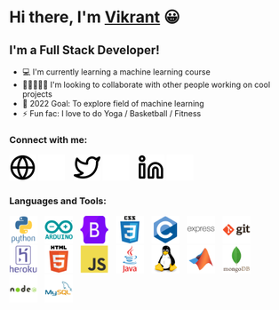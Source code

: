 # Hi there, I'm [Vikrant](http://vikrantkatoch.com/) 😀

## I'm a Full Stack Developer!
- 💻 I'm currently learning a machine learning course
- 🧑🏽‍🤝‍🧑🏽 I'm looking to collaborate with other people working on cool projects
- 🥅 2022 Goal: To explore field of machine learning
- ⚡ Fun fac: I love to do Yoga / Basketball / Fitness

### Connect with me:
[![website](./img/globe-light.svg)](http://vikrantkatoch.com/)
[![website](./img/globe-dark.svg)](http://vikrantkatoch.com/)
&nbsp;&nbsp;
[![website](./img/twitter-light.svg)](https://twitter.com/Vikrant__Katoch)
[![website](./img/twitter-dark.svg)](https://twitter.com/Vikrant__Katoch)
&nbsp;&nbsp;
[![website](./img/linkedin-light.svg)](https://www.linkedin.com/in/vikrant-katoch-90811217a/)
[![website](./img/linkedin-dark.svg)](https://www.linkedin.com/in/vikrant-katoch-90811217a/)
&nbsp;&nbsp;

### Languages and Tools:
<img src="img/icon/python.svg" alt="skills-image" height="50px" style="padding-right:10px;" />
<img src="img/icon/aurdino.svg" alt="skills-image" height="50px" style="padding-right:10px;" />
<img src="img/icon/bootstrap.svg" alt="skills-image" height="50px" style="padding-right:10px;" />
<img src="img/icon/css3.svg" alt="skills-image" height="50px" style="padding-right:10px;" />
<img src="img/icon/c.svg" alt="skills-image" height="50px" style="padding-right:10px;" />
<img src="img/icon/express.svg" alt="skills-image" height="50px" style="padding-right:10px;" />
<img src="img/icon/gi.svg" alt="skills-image" height="50px" style="padding-right:10px;" />
<img src="img/icon/heroku.svg" alt="skills-image" height="50px" style="padding-right:10px;" />
<img src="img/icon/html5.svg" alt="skills-image" height="50px" style="padding-right:10px;" />
<img src="img/icon/javascrt.svg" alt="skills-image" height="50px" style="padding-right:10px;" />
<img src="img/icon/java.svg" alt="skills-image" height="50px" style="padding-right:10px;" />
<img src="img/icon/linux.svg" alt="skills-image" height="50px" style="padding-right:10px;" />
<img src="img/icon/matlab.svg" alt="skills-image" height="50px" style="padding-right:10px;" />
<img src="img/icon/mongod.svg" alt="skills-image" height="50px" style="padding-right:10px;" />
<img src="img/icon/nodejs.svg" alt="skills-image" height="50px" style="padding-right:10px;" />
<img src="img/icon/sql.svg" alt="skills-image" height="50px" style="padding-right:10px;" />

